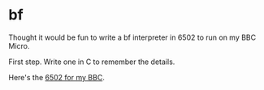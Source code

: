 # bf

Thought it would be fun to write a bf interpreter in 6502 to run on my BBC Micro.

First step. Write one in C to remember the details.

Here's the [6502 for my BBC](bbc/bf.6502).
